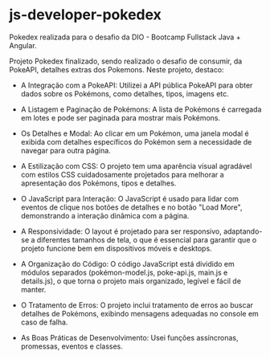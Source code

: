 # js-developer-pokedex

Pokedex realizada para o desafio da DIO - Bootcamp Fullstack Java + Angular.

Projeto Pokedex finalizado, sendo realizado o desafio de consumir, da PokeAPI, detalhes extras dos Pokemons. Neste projeto, destaco: 

- A Integração com a PokeAPI: Utilizei a API pública PokeAPI para obter dados sobre os Pokémons, como detalhes, tipos, imagens etc.

- A Listagem e Paginação de Pokémons: A lista de Pokémons é carregada em lotes e pode ser paginada para mostrar mais Pokémons.

- Os Detalhes e Modal: Ao clicar em um Pokémon, uma janela modal é exibida com detalhes específicos do Pokémon sem a necessidade de navegar para outra página.

- A Estilização com CSS: O projeto tem uma aparência visual agradável com estilos CSS cuidadosamente projetados para melhorar a apresentação dos Pokémons, tipos e detalhes.

- O JavaScript para Interação: O JavaScript é usado para lidar com eventos de clique nos botões de detalhes e no botão "Load More", demonstrando a interação dinâmica com a página.

- A Responsividade: O layout é projetado para ser responsivo, adaptando-se a diferentes tamanhos de tela, o que é essencial para garantir que o projeto funcione bem em dispositivos móveis e desktops.

- A Organização do Código: O código JavaScript está dividido em módulos separados (pokémon-model.js, poke-api.js, main.js e details.js), o que torna o projeto mais organizado, legível e fácil de manter.

- O Tratamento de Erros: O projeto inclui tratamento de erros ao buscar detalhes de Pokémons, exibindo mensagens adequadas no console em caso de falha.

- As Boas Práticas de Desenvolvimento: Usei funções assíncronas, promessas, eventos e classes.
